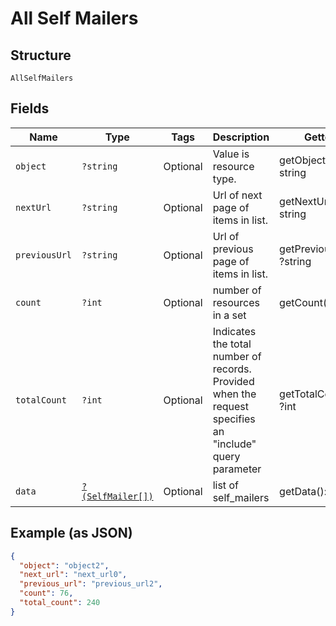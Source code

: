 
# All Self Mailers

## Structure

`AllSelfMailers`

## Fields

| Name | Type | Tags | Description | Getter | Setter |
|  --- | --- | --- | --- | --- | --- |
| `object` | `?string` | Optional | Value is resource type. | getObject(): ?string | setObject(?string object): void |
| `nextUrl` | `?string` | Optional | Url of next page of items in list. | getNextUrl(): ?string | setNextUrl(?string nextUrl): void |
| `previousUrl` | `?string` | Optional | Url of previous page of items in list. | getPreviousUrl(): ?string | setPreviousUrl(?string previousUrl): void |
| `count` | `?int` | Optional | number of resources in a set | getCount(): ?int | setCount(?int count): void |
| `totalCount` | `?int` | Optional | Indicates the total number of records. Provided when the request specifies an "include" query parameter | getTotalCount(): ?int | setTotalCount(?int totalCount): void |
| `data` | [`?(SelfMailer[])`](../../doc/models/self-mailer.md) | Optional | list of self_mailers | getData(): ?array | setData(?array data): void |

## Example (as JSON)

```json
{
  "object": "object2",
  "next_url": "next_url0",
  "previous_url": "previous_url2",
  "count": 76,
  "total_count": 240
}
```

